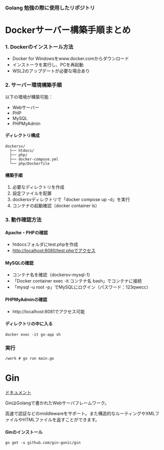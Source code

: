 ### Golang 勉強の際に使用したリポジトリ

# Dockerサーバー構築手順まとめ
### 1. Dockerのインストール方法

- Docker for Windowsをwww.docker.comからダウンロード
- インストーラを実行し、PCを再起動
- WSL2のアップデートが必要な場合あり

### 2. サーバー環境構築手順

以下の環境が構築可能：

- Webサーバー
- PHP
- MySQL
- PHPMyAdmin

#### ディレクトリ構成

```
dockersv/
  ├── htdocs/
  ├── php/
  ├── docker-compose.yml
  └── php/Dockerfile
```

#### 構築手順

1. 必要なディレクトリを作成
2. 設定ファイルを配置
3. dockersvディレクトリで「docker compose up -d」を実行
4. コンテナの起動確認（docker container ls）

### 3. 動作確認方法

#### Apache・PHPの確認

- htdocsフォルダにtest.phpを作成
- [http://localhost:8080/test.phpでアクセス](http://localhost:8080/test.php)

#### MySQLの確認

- コンテナ名を確認（dockersv-mysql-1）
- 「Docker container exec -it コンテナ名 bash」でコンテナに接続
- 「mysql -u root -p」でMySQLにログイン（パスワード：123qwecc）

#### PHPMyAdminの確認

- http://localhost:8081でアクセス可能

#### ディレクトリの中に入る
```
docker exec -it go-app sh
```

### 実行
```
/work # go run main.go
```


# Gin
[ドキュメント](https://gin-gonic.com/ja/docs/)

GinはGolangで書かれたWebサーバフレームワーク。<br>

高速で認証などのmiddlewareをサポート。また構造的なルーティングやXMLファイルやHTMLファイルを返すことができます。

#### Ginのインストール
```
go get -u github.com/gin-gonic/gin
```
